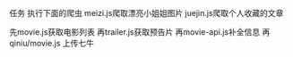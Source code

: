 任务 执行下面的爬虫
meizi.js爬取漂亮小姐姐图片
juejin.js爬取个人收藏的文章

先movie.js获取电影列表
再trailer.js获取预告片
再movie-api.js补全信息
再qiniu/movie.js 上传七牛